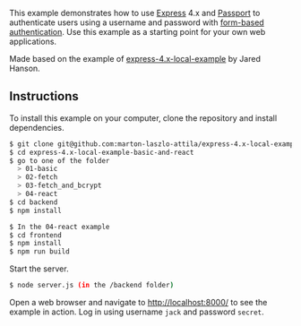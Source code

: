 This example demonstrates how to use [Express](http://expressjs.com/) 4.x and
[Passport](http://passportjs.org/) to authenticate users using a username and
password with [form-based authentication](https://en.wikipedia.org/wiki/HTTP%2BHTML_form-based_authentication).
Use this example as a starting point for your own web applications.

Made based on the example of [express-4.x-local-example](https://github.com/passport/express-4.x-local-example) by Jared Hanson.

## Instructions

To install this example on your computer, clone the repository and install
dependencies.

```bash
$ git clone git@github.com:marton-laszlo-attila/express-4.x-local-example-basic-and-react.git
$ cd express-4.x-local-example-basic-and-react
$ go to one of the folder
  > 01-basic
  > 02-fetch
  > 03-fetch_and_bcrypt
  > 04-react
$ cd backend
$ npm install

$ In the 04-react example
$ cd frontend
$ npm install
$ npm run build
```

Start the server.

```bash
$ node server.js (in the /backend folder)
```

Open a web browser and navigate to [http://localhost:8000/](http://127.0.0.1:8000/)
to see the example in action. Log in using username `jack` and password `secret`.
